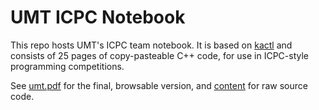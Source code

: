 # UMT ICPC Notebook

This repo hosts UMT's ICPC team notebook. It is based on [kactl](https://github.com/kth-competitive-programming/kactl) and consists of 25 pages of copy-pasteable C++ code, for use in ICPC-style programming competitions.

See [umt.pdf](./umt.pdf) for the final, browsable version, and [content](./content/) for raw source code.
